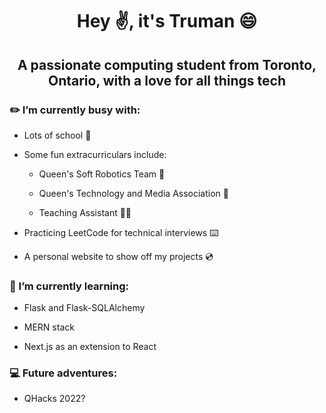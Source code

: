 # <p align="center">Hey ✌️, it's Truman 😄</p>
## <p align="center">A passionate computing student from Toronto, Ontario, with a love for all things tech</p>

### ✏️ I’m currently busy with:

* Lots of school 🏫

* Some fun extracurriculars include:

  * Queen's Soft Robotics Team 🤖

  * Queen's Technology and Media Association 📱

  * Teaching Assistant 👨‍🏫

* Practicing LeetCode for technical interviews ⌨️

* A personal website to show off my projects 💿

### 🌱 I’m currently learning:

* Flask and Flask-SQLAlchemy

* MERN stack

* Next.js as an extension to React
  
### 💻 Future adventures:

* QHacks 2022?
